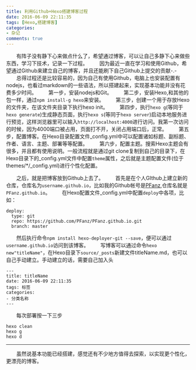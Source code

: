 ```yaml
---
title: 利用Github+Hexo搭建博客过程
date: 2016-06-09 22:11:35
tags: [Hexo,搭建博客]
categories: 
- 杂记
comments: true
---
```


　　有阵子没有静下心来做点什么了，希望通过博客，可以让自己多静下心来做些东西，学习下技术，记录一下过程。
　　因为最近一直在学习和使用Github，希望通过Github来建立自己的博客，并且还能刷下自己Github上提交的贡献-.-
　　总得过程还是比较容易的，因为自己有使用Github，电脑上也安装配置有nodejs，也看过markdown的一些语法，所以搭建起来，实现基本功能并没有花费多少时间。
　　第一步，安装nodejs和Git。
　　第二步，安装Hexo,和其他的包一样，通过`npm install-g hexo`来安装。<!--more-->
　　第三步，创建一个用于存放Hexo的文件夹，在该文件夹目录下执行hexo init。
　　第四步，执行`hexo g`(等同于`hexo generate`)生成静态页面，执行`hexo s`(等同于`hexo server`)启动本地服务进行预览，这样浏览器里可以输入`http://localhost:4000`进行访问。我第一次访问的时候，因为4000端口被占用，页面打不开，关闭占用端口后，正常。
　　第五步，配置博客。在Hexo目录配置文件_config.yml中可以配置诸如标题、副标题、作者、语言、主题、部署等等配置。
　　第六步，配置主题。搜索Hexo主题会有很多，并且都有使用说明。一般流程就是通过git clone复制到自己的目录下，在Hexo目录下的_config.yml文件中配置`theme`属性，之后就是主题配置文件(位于themes/*/_config.yml)进行个性化配置。
  
　　之后，就是把博客放到Github上去了。
　　首先是在个人GIthub上建立新的仓库，仓库名为`username.github.io`，比如我的Github帐号是[PFanz](http://github.com/PFanz),仓库名就是`PFanz.github.io`。
　　在Hexo配置文件_config.yml中配置`deploy`中各项，比如：
```
deploy:
  type: git
  repo: https://github.com/PFanz/PFanz.github.io.git
  branch: master
```
　　然后执行命令`npm install hexo-deployer-git --save`，便可以通过`username.github.io`访问到该博客。
　　写博客可以通过命令`hexo new"titleName"`，在Hexo目录下`source/_posts`新建文件titleName.md，也可以自己手动建立。手动建立的话，需要自己加入头
```
---
title: titleName
date: 2016-06-09 22:11:35
tags: 标签
categories: 
- 分类名称
---
  ```
  
　　每次部署按一下三步
```
hexo clean
hexo g
hexo d
```
  
  

---
　　虽然说基本功能已经搭建，感觉还有不少地方值得去探索，以实现更个性化，更漂亮的博客。